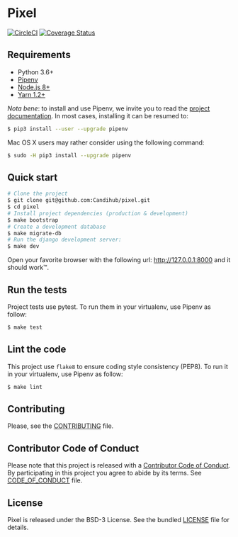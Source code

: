 # Pixel

[![CircleCI](https://circleci.com/gh/Candihub/pixel.svg?style=svg)](https://circleci.com/gh/Candihub/pixel)
[![Coverage Status](https://coveralls.io/repos/github/Candihub/pixel/badge.svg)](https://coveralls.io/github/Candihub/pixel)

## Requirements

* Python 3.6+
* [Pipenv](https://docs.pipenv.org)
* [Node.js 8+](https://nodejs.org/en/)
* [Yarn 1.2+](https://yarnpkg.com/lang/en/)


_Nota bene_: to install and use Pipenv, we invite you to read the [project
documentation](https://docs.pipenv.org). In most cases, installing it can be
resumed to:

```bash
$ pip3 install --user --upgrade pipenv
```

Mac OS X users may rather consider using the following command:

```bash
$ sudo -H pip3 install --upgrade pipenv
```

## Quick start

```bash
# Clone the project
$ git clone git@github.com:Candihub/pixel.git
$ cd pixel
# Install project dependencies (production & development)
$ make bootstrap
# Create a development database
$ make migrate-db
# Run the django development server:
$ make dev
```

Open your favorite browser with the following url: http://127.0.0.1:8000 and it
should work™.

## Run the tests

Project tests use pytest. To run them in your virtualenv, use Pipenv as follow:

```bash
$ make test
```

## Lint the code

This project use `flake8` to ensure coding style consistency (PEP8). To run it
in your virtualenv, use Pipenv as follow:

```bash
$ make lint
```

## Contributing

Please, see the [CONTRIBUTING](CONTRIBUTING.md) file.

## Contributor Code of Conduct

Please note that this project is released with a [Contributor Code of
Conduct](http://contributor-covenant.org/). By participating in this project you
agree to abide by its terms. See [CODE_OF_CONDUCT](CODE_OF_CONDUCT.md) file.

## License

Pixel is released under the BSD-3 License. See the bundled [LICENSE](LICENSE)
file for details.
